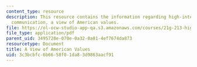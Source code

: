 ```yaml
---
content_type: resource
description: This resource contains the information regarding high-intermediate academic
  communication, a view of American values.
file: https://ol-ocw-studio-app-qa.s3.amazonaws.com/courses/21g-213-high-intermediate-academic-communication-spring-2004/3c3bcbfc6b6658f01da83d9863aacf91_MIT21G_213S04_essay.pdf
file_type: application/pdf
parent_uid: 3495728e-070e-0a32-0a81-4ef7674da873
resourcetype: Document
title: A View of American Values
uid: 3c3bcbfc-6b66-58f0-1da8-3d9863aacf91
---
```

